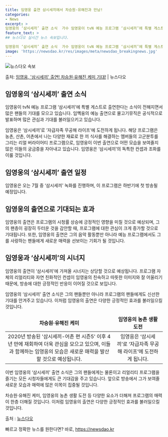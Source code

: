 ```yaml
---
title: 임영웅 출연 삼시세끼에서 차승원·유해진과 만남!
categories:
- News
excerpt: >
임영웅의 ‘삼시세끼’ 출연 소식  가수 임영웅이 tvN 예능 프로그램 ‘삼시세끼’에 특별 게스트로 출연한다는…
feature_text: >
## 뉴스다오 실시간 뉴스 속보입니다.

임영웅의 ‘삼시세끼’ 출연 소식  가수 임영웅이 tvN 예능 프로그램 ‘삼시세끼’에 특별 게스트로 출연한다는…
image: 'https://newsdao.kr/res/images/meta/newsdao_breakingnews.jpg'
---
```


![뉴스다오 속보](https://newsdao.kr/res/images/meta/newsdao_breakingnews.jpg)

<p>출처: <a href="https://newsdao.kr/4521" rel="dofollow">임영웅, '삼시세끼' 출연! 차승원·유해진 케미 기대!</a> | 뉴스다오</p>

<h2 data-ke-size="size26">임영웅의 ‘삼시세끼’ 출연 소식</h2>
임영웅이 tvN 예능 프로그램 ‘삼시세끼’에 특별 게스트로 출연한다는 소식이 전해지면서 많은 팬들의 기대를 모으고 있습니다. 임옉웅의 예능 출연으로 물고기뮤직은 공식적으로 발표하며 많은 관심과 기대를 불러일으키고 있습니다. 

<p data-ke-size="size16">임영웅은 ‘삼시세끼’로 ‘자급자족 무공해 라이프’에 도전하게 됩니다. 해당 프로그램은 농촌, 산촌, 어촌에서 나는 다양한 재료로 한 끼 식사를 해결하는 멤버들의 고군분투를 그리는 리얼 버라이어티 프로그램으로, 임영웅이 이번 출연으로 어떤 모습을 보여줄지 많은 이들의 궁금증을 자아내고 있습니다. 임영웅은 ‘삼시세끼’의 독특한 컨셉과 조화를 이룰 것입니다.</p>

<h2 data-ke-size="size26">임영웅의 ‘삼시세끼’ 출연 일정</h2>
임영웅은 오는 7월 중 ‘삼시세끼’ 녹화를 진행하며, 이 프로그램은 하반기에 첫 방송될 예정입니다.

<h2 data-ke-size="size26">임영웅의 출연으로 기대되는 효과</h2>
임영웅의 출연은 프로그램의 시청률 상승에 긍정적인 영향을 미칠 것으로 예상되며, 그의 팬층이 굉장히 두터운 것을 감안할 때, 프로그램에 대한 관심이 크게 증가할 것으로 기대됩니다. 또한, 임영웅의 출연은 그의 음악 활동뿐만 아니라 예능 프로그램에서도 그를 사랑하는 팬들에게 새로운 매력을 선보이는 기회가 될 것입니다. 

<h2 data-ke-size="size26">임영웅과 ‘삼시세끼’의 시너지</h2>
임영웅의 출연이 ‘삼시세끼’에 가져올 시너지는 상당할 것으로 예상됩니다. 프로그램 자체의 리얼리티와 자연 친화적인 컨셉이 임영웅의 친숙하고 따뜻한 이미지와 잘 어울리기 때문에, 방송에 대한 긍정적인 반응이 이어질 것으로 보입니다.

<p data-ke-size="size16">임영웅의 ‘삼시세끼’ 출연 소식은 그의 팬들뿐만 아니라 프로그램의 팬들에게도 신선한 기대를 안겨주고 있습니다. 이처럼 임영웅의 출연은 다양한 긍정적인 효과를 불러일으킬 것입니다.</p>

<table>
<thead>
<tr>
<td style="text-align: center; height: 17px;"><b>차승원·유해진 케미</b></td>
<td style="text-align: center; height: 17px;"><b>임영웅의 농촌 생활 도전</b></td>
</tr>
</thead>
<tbody>
<tr>
<td style="text-align: center; height: 17px;">2020년 방송된 '삼시세끼-어촌 편 시즌5' 이후 4년 만에 재회하여 더욱 관심을 모으고 있으며, 이들과 함께하는 임영웅의 모습은 새로운 매력을 발산할 것으로 예상됩니다.</td>
<td style="text-align: center; height: 17px;">임영웅은 ‘삼시세끼’로 ‘자급자족 무공해 라이프’에 도전하게 됩니다.</td>
</tr>
</tbody>
</table>

<p data-ke-size="size16">이번 임영웅의 ‘삼시세끼’ 출연 소식은 그의 팬들에게는 물론이고 리얼리티 프로그램을 즐기는 모든 시청자들에게도 큰 기대감을 주고 있습니다. 앞으로 방송에서 그가 보여줄 새로운 모습과 매력에 많은 이목이 집중될 것입니다.</p>

차승원·유해진 케미, 임영웅의 농촌 생활 도전 등 다양한 요소가 더해져 프로그램의 매력이 한층 더해질 것입니다. 이처럼 임영웅의 출연은 다양한 긍정적인 효과를 불러일으킬 것입니다.

출처 : <a href="https://newsdao.kr/4521">뉴스다오</a> 

빠르고 정확한 뉴스를 원한다면? 바로, <a href="https://newsdao.kr" rel="dofollow">https://newsdao.kr</a>


    
